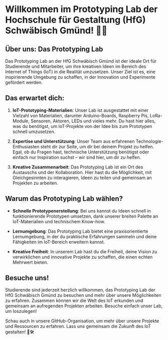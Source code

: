 # Willkommen im Prototyping Lab der Hochschule für Gestaltung (HfG) Schwäbisch Gmünd! 👾🚀

## Über uns: Das Prototyping Lab

Das Prototyping Lab an der HfG Schwäbisch Gmünd ist der ideale Ort für Studierende und Mitarbeiter, um ihre kreativen Ideen im Bereich des Internet of Things (IoT) in die Realität umzusetzen. Unser Ziel ist es, eine inspirierende Umgebung zu schaffen, in der Innovation und Experimente gefördert werden.

## Das erwartet dich:

1. **IoT-Prototyping-Materialien**: Unser Lab ist ausgestattet mit einer Vielzahl von Materialien, darunter Arduino-Boards, Raspberry Pis, LoRa-Module, Sensoren, Aktoren, LEDs und vieles mehr. Du hast hier alles, was du benötigst, um IoT-Projekte von der Idee bis zum Prototypen schnell umzusetzen.

2. **Expertise und Unterstützung**: Unser Team aus erfahrenen Technologie-Enthusiasten steht dir zur Seite, um dir bei deinem Projekt zu helfen. Egal, ob du Fragen hast, technische Unterstützung benötigst oder einfach nur Inspiration suchst – wir sind hier, um dir zu helfen.

3. **Kreative Zusammenarbeit**: Das Prototyping Lab ist ein Ort des Austauschs und der Kollaboration. Hier hast du die Möglichkeit, mit Gleichgesinnten zu interagieren, Ideen zu teilen und gemeinsam an Projekten zu arbeiten.

## Warum das Prototyping Lab wählen?

- **Schnelle Prototypenerstellung**: Bei uns kannst du Ideen schnell in funktionierende Prototypen umsetzen, dank unserer breiten Palette an IoT-Materialien und technischem Know-how.

- **Lernumgebung**: Das Prototyping Lab bietet eine praxisorientierte Lernumgebung, in der du praktische Erfahrungen sammeln und deine Fähigkeiten im IoT-Bereich erweitern kannst.

- **Kreative Freiheit**: In unserem Lab hast du die Freiheit, deine Vision zu verwirklichen und innovative Projekte zu schaffen, die einen echten Mehrwert bieten.

## Besuche uns!

Studierende sind jederzeit herzlich willkommen, das Prototyping Lab der HfG Schwäbisch Gmünd zu besuchen und mehr über unsere Möglichkeiten zu erfahren. Zusammen können wir die Welt des IoT erkunden und gemeinsam an aufregenden Projekten arbeiten. Besuche einfach unser Lab, um loszulegen!

Schau auch in unsere GitHub-Organisation, um mehr über unsere Projekte und Ressourcen zu erfahren. Lass uns gemeinsam die Zukunft des IoT gestalten! 🌟🛠️
